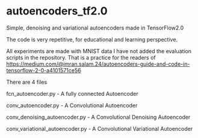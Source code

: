 # autoencoders_tf2.0
Simple, denoising and variational autoencoders made in TensorFlow2.0

The code is very repetitive, for educational and learning perspective.

All experiments are made with MNIST data
I have not added the evaluation scripts in the repository. That is a practice for the readers of
https://medium.com/@imran.salam.24/autoencoders-guide-and-code-in-tensorflow-2-0-a4101571ce56

There are 4 files

fcn_autoencoder.py - A fully connected Autoencoder

conv_autoencoder.py - A Convolutional Autoencoder

conv_denoising_autoencoder.py - A Convolutional Denoising Autoencoder

conv_variational_autoencoder.py - A Convolutional Variational Autoencoder


